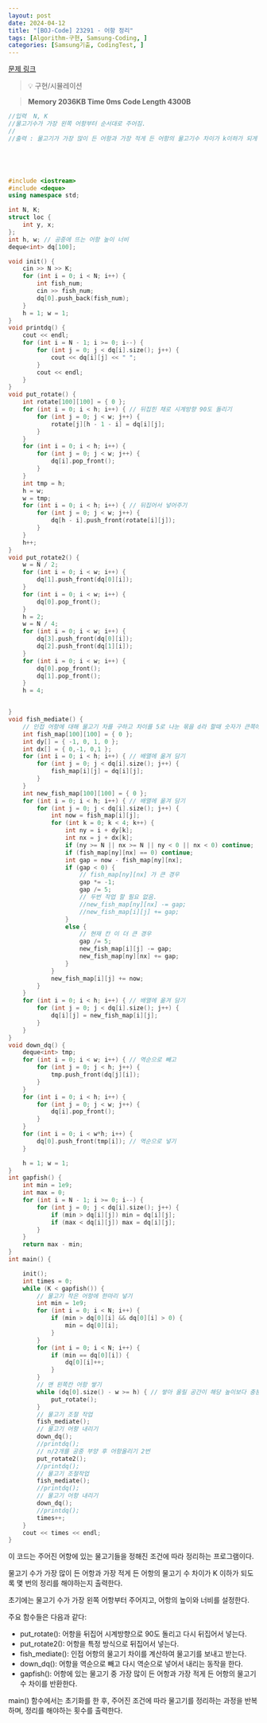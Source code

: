 ```yaml
---
layout: post
date: 2024-04-12
title: "[BOJ-Code] 23291 - 어항 정리"
tags: [Algorithm-구현, Samsung-Coding, ]
categories: [Samsung기출, CodingTest, ]
---
```


[문제 링크](https://www.acmicpc.net/problem/23291)


> 💡 구현/시뮬레이션


> **Memory   2036KB                                   Time   0ms                               Code Length   4300B**


```c++
//입력  N, K
//물고기수가 가장 왼쪽 어항부터 순서대로 주어짐.
//
//출력 : 물고기가 가장 많이 든 어항과 가장 적게 든 어항의 물고기수 차이가 k이하가 되게 하려면 몇번 정리 해야하는지 출력





#include <iostream>
#include <deque>
using namespace std;

int N, K;
struct loc {
	int y, x;
};
int h, w; // 공중에 뜨는 어항 높이 너비
deque<int> dq[100];

void init() {
	cin >> N >> K;
	for (int i = 0; i < N; i++) {
		int fish_num;
		cin >> fish_num;
		dq[0].push_back(fish_num);
	}
	h = 1; w = 1;
}
void printdq() {
	cout << endl;
	for (int i = N - 1; i >= 0; i--) {
		for (int j = 0; j < dq[i].size(); j++) {
			cout << dq[i][j] << " ";
		}
		cout << endl;
	}
}
void put_rotate() {
	int rotate[100][100] = { 0 };
	for (int i = 0; i < h; i++) { // 뒤집힌 채로 시계방향 90도 돌리기
		for (int j = 0; j < w; j++) {
			rotate[j][h - 1 - i] = dq[i][j];
		}
	}
	for (int i = 0; i < h; i++) {
		for (int j = 0; j < w; j++) {
			dq[i].pop_front();
		}
	}
	int tmp = h;
	h = w;
	w = tmp;
	for (int i = 0; i < h; i++) { // 뒤집어서 넣어주기
		for (int j = 0; j < w; j++) {
			dq[h - i].push_front(rotate[i][j]);
		}
	}
	h++;
}
void put_rotate2() {
	w = N / 2;
	for (int i = 0; i < w; i++) {
		dq[1].push_front(dq[0][i]);
	}
	for (int i = 0; i < w; i++) {
		dq[0].pop_front();
	}
	h = 2;
	w = N / 4;
	for (int i = 0; i < w; i++) {
		dq[3].push_front(dq[0][i]);
		dq[2].push_front(dq[1][i]);
	}
	for (int i = 0; i < w; i++) {
		dq[0].pop_front();
		dq[1].pop_front();
	}
	h = 4;


}
void fish_mediate() {
	// 인접 어항에 대해 물고기 차를 구하고 차이를 5로 나눈 몪을 d라 할때 숫자가 큰쪽에서 작은 쪽으로 물고기 보냄
	int fish_map[100][100] = { 0 };
	int dy[] = { -1, 0, 1, 0 };
	int dx[] = { 0,-1, 0,1 };
	for (int i = 0; i < h; i++) { // 배열에 옮겨 담기
		for (int j = 0; j < dq[i].size(); j++) {
			fish_map[i][j] = dq[i][j];
		}
	}
	int new_fish_map[100][100] = { 0 };
	for (int i = 0; i < h; i++) { // 배열에 옮겨 담기
		for (int j = 0; j < dq[i].size(); j++) {
			int now = fish_map[i][j];
			for (int k = 0; k < 4; k++) {
				int ny = i + dy[k];
				int nx = j + dx[k];
				if (ny >= N || nx >= N || ny < 0 || nx < 0) continue;
				if (fish_map[ny][nx] == 0) continue;
				int gap = now - fish_map[ny][nx];
				if (gap < 0) {
					// fish_map[ny][nx] 가 큰 경우
					gap *= -1;
					gap /= 5;
					// 두번 작업 할 필요 없음.
					//new_fish_map[ny][nx] -= gap;
					//new_fish_map[i][j] += gap;
				}
				else {
					// 현재 칸 이 더 큰 경우
					gap /= 5;
					new_fish_map[i][j] -= gap;
					new_fish_map[ny][nx] += gap;
				}
			}
			new_fish_map[i][j] += now;
		}
	}
	for (int i = 0; i < h; i++) { // 배열에 옮겨 담기
		for (int j = 0; j < dq[i].size(); j++) {
			dq[i][j] = new_fish_map[i][j];
		}
	}
}
void down_dq() {
	deque<int> tmp;
	for (int i = 0; i < w; i++) { // 역순으로 빼고
		for (int j = 0; j < h; j++) {
			tmp.push_front(dq[j][i]);
		}
	}
	for (int i = 0; i < h; i++) {
		for (int j = 0; j < w; j++) {
			dq[i].pop_front();
		}
	}
	for (int i = 0; i < w*h; i++) {
		dq[0].push_front(tmp[i]); // 역순으로 넣기
	}

	h = 1; w = 1;
}
int gapfish() {
	int min = 1e9;
	int max = 0;
	for (int i = N - 1; i >= 0; i--) {
		for (int j = 0; j < dq[i].size(); j++) {
			if (min > dq[i][j]) min = dq[i][j];
			if (max < dq[i][j]) max = dq[i][j];
		}
	}
	return max - min;
}
int main() {

	init();
	int times = 0;
	while (K < gapfish()) {
		// 물고기 작은 어항에 한마리 넣기
		int min = 1e9;
		for (int i = 0; i < N; i++) {
			if (min > dq[0][i] && dq[0][i] > 0) {
				min = dq[0][i];
			}
		}
		for (int i = 0; i < N; i++) {
			if (min == dq[0][i]) {
				dq[0][i]++;
			}
		}
		// 맨 왼쪽칸 어항 쌓기
		while (dq[0].size() - w >= h) { // 쌓아 올릴 공간이 해당 높이보다 충분할때 까지 돌리기
			put_rotate();
		}
		// 물고기 조절 작업
		fish_mediate();
		// 물고기 어항 내리기
		down_dq();
		//printdq();
		// n/2개를 공중 부양 후 어항올리기 2번
		put_rotate2();
		//printdq();
		// 물고기 조절작업
		fish_mediate();
		//printdq();
		// 물고기 어항 내리기
		down_dq();
		//printdq();
		times++;
	}
	cout << times << endl;
}
```


이 코드는 주어진 어항에 있는 물고기들을 정해진 조건에 따라 정리하는 프로그램이다.

물고기 수가 가장 많이 든 어항과 가장 적게 든 어항의 물고기 수 차이가 K 이하가 되도록 몇 번의 정리를 해야하는지 출력한다.

초기에는 물고기 수가 가장 왼쪽 어항부터 주어지고, 어항의 높이와 너비를 설정한다.

주요 함수들은 다음과 같다:
- put_rotate(): 어항을 뒤집어 시계방향으로 90도 돌리고 다시 뒤집어서 넣는다.
- put_rotate2(): 어항을 특정 방식으로 뒤집어서 넣는다.
- fish_mediate(): 인접 어항의 물고기 차이를 계산하여 물고기를 보내고 받는다.
- down_dq(): 어항을 역순으로 빼고 다시 역순으로 넣어서 내리는 동작을 한다.
- gapfish(): 어항에 있는 물고기 중 가장 많이 든 어항과 가장 적게 든 어항의 물고기 수 차이를 반환한다.

main() 함수에서는 초기화를 한 후, 주어진 조건에 따라 물고기를 정리하는 과정을 반복하며, 정리를 해야하는 횟수를 출력한다.

